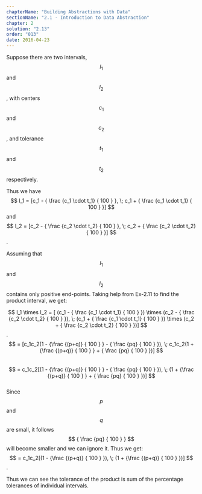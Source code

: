```yaml
---
chapterName: "Building Abstractions with Data"
sectionName: "2.1 - Introduction to Data Abstraction"
chapter: 2
solution: "2.13"
order: "013"
date: 2016-04-23
---
```


Suppose there are two intervals, $$ I_1 $$ and $$ I_2 $$, with centers $$ c_1 $$ and $$ c_2 $$, and tolerance $$ t_1 $$ and $$ t_2 $$ respectively.
  
Thus we have $$ I_1 = [c_1 - { \frac {c_1 \cdot t_1} { 100 } },  \; c_1 + { \frac {c_1 \cdot t_1} { 100 } }] $$ and     
 $$ I_2 = [c_2 - { \frac {c_2 \cdot t_2} { 100 } }, \; c_2 + { \frac {c_2 \cdot t_2} { 100 } }] $$.
 
Assuming that $$ I_1 $$ and $$ I_2 $$ contains only positive end-points. Taking help from Ex-2.11 to find the product interval, we get:
 
$$ I_1 \times I_2 = [ (c_1 - { \frac {c_1 \cdot t_1} { 100 } }) \times (c_2 - { \frac {c_2 \cdot t_2} { 100 } }), \; (c_1 + { \frac {c_1 \cdot t_1} { 100 } }) \times (c_2 + { \frac {c_2 \cdot t_2} { 100 } })] $$.       
$$ = [c_1c_2(1 - {\frac {(p+q)} { 100 } } - { \frac {pq} { 100 } }), \; c_1c_2(1 + {\frac {(p+q)} { 100 } } + { \frac {pq} { 100 } })] $$        
$$ = c_1c_2[(1 - {\frac {(p+q)} { 100 } } - { \frac {pq} { 100 } }), \; (1 + {\frac {(p+q)} { 100 } } + { \frac {pq} { 100 } })] $$        
Since $$ p $$ and $$ q $$ are small, it follows $$  { \frac {pq} { 100 } } $$ will become smaller and we can ignore it. Thus we get:      
$$ = c_1c_2[(1 - {\frac {(p+q)} { 100 } }), \; (1 + {\frac {(p+q)} { 100 } })] $$.
         
Thus we can see the tolerance of the product is sum of the percentage tolerances of individual intervals.